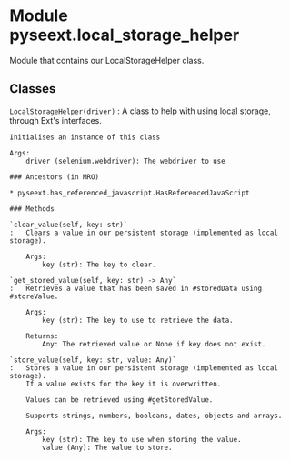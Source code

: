 Module pyseext.local_storage_helper
===================================
Module that contains our LocalStorageHelper class.

Classes
-------

`LocalStorageHelper(driver)`
:   A class to help with using local storage, through Ext's interfaces.
        
    
    Initialises an instance of this class
    
    Args:
        driver (selenium.webdriver): The webdriver to use

    ### Ancestors (in MRO)

    * pyseext.has_referenced_javascript.HasReferencedJavaScript

    ### Methods

    `clear_value(self, key: str)`
    :   Clears a value in our persistent storage (implemented as local storage).
        
        Args:
            key (str): The key to clear.

    `get_stored_value(self, key: str) ‑> Any`
    :   Retrieves a value that has been saved in #storedData using #storeValue.
        
        Args:
            key (str): The key to use to retrieve the data.
        
        Returns:
            Any: The retrieved value or None if key does not exist.

    `store_value(self, key: str, value: Any)`
    :   Stores a value in our persistent storage (implemented as local storage).
        If a value exists for the key it is overwritten.
        
        Values can be retrieved using #getStoredValue.
        
        Supports strings, numbers, booleans, dates, objects and arrays.
        
        Args:
            key (str): The key to use when storing the value.
            value (Any): The value to store.